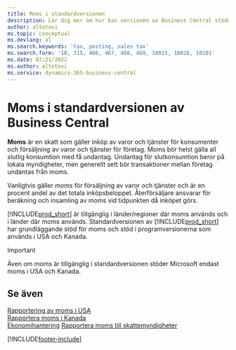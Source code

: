 ```yaml
---
title: Moms i standardversionen
description: Lär dig mer om hur bas versionen av Business Central stöder moms och få en beskrivning av det grundläggande konceptet.
author: altotovi
ms.topic: conceptual
ms.devlang: al
ms.search.keywords: 'tax, posting, sales tax'
ms.search.form: '10, 315, 466, 467, 468, 469, 10015, 10016, 10101'
ms.date: 07/21/2022
ms.author: altotovi
ms.service: dynamics-365-business-central
---
```


# Moms i standardversionen av Business Central

**Moms** är en skatt som gäller inköp av varor och tjänster för konsumenter och försäljning av varor och tjänster för företag. Moms bör helst gälla all slutlig konsumtion med få undantag. Undantag för slutkonsumtion beror på lokala myndigheter, men generellt sett bör transaktioner mellan företag undantas från moms.  

Vanligtvis gäller moms för försäljning av varor och tjänster och är en procent andel av det totala inköpsbeloppet. Återförsäljare ansvarar för beräkning och insamling av moms vid tidpunkten då inköpet görs.  

[!INCLUDE[prod_short](includes/prod_short.md)] är tillgänglig i länder/regioner där moms används och i länder där moms används. Standardversionen av [!INCLUDE[prod_short](includes/prod_short.md)] har grundläggande stöd för moms och stöd i programversionerna som används i USA och Kanada.

> [!IMPORTANT]
> Även om moms är tillgänglig i standardversionen stöder Microsoft endast moms i USA och Kanada.

## Se även

[Rapportering av moms i USA](localfunctionality/UnitedStates/us-sales-tax.md)  
[Rapportera moms i Kanada](localfunctionality/canada/ca-sales-tax.md)  
[Ekonomihantering](finance.md)
[Rapportera moms till skattemyndigheter](finance-how-report-vat.md)

[!INCLUDE[footer-include](includes/footer-banner.md)]
